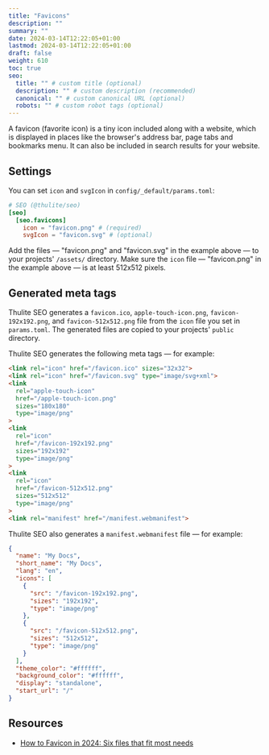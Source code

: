 ```yaml
---
title: "Favicons"
description: ""
summary: ""
date: 2024-03-14T12:22:05+01:00
lastmod: 2024-03-14T12:22:05+01:00
draft: false
weight: 610
toc: true
seo:
  title: "" # custom title (optional)
  description: "" # custom description (recommended)
  canonical: "" # custom canonical URL (optional)
  robots: "" # custom robot tags (optional)
---
```


A favicon (favorite icon) is a tiny icon included along with a website, which is displayed in places like the browser's address bar, page tabs and bookmarks menu. It can also be included in search results for your website.

## Settings

You can set `icon` and `svgIcon` in `config/_default/params.toml`:

```toml {title="params.toml"}
# SEO (@thulite/seo)
[seo]
  [seo.favicons]
    icon = "favicon.png" # (required)
    svgIcon = "favicon.svg" # (optional)
```

Add the files — "favicon.png" and "favicon.svg" in the example above — to your projects' `/assets/` directory. Make sure the `icon` file — "favicon.png" in the example above — is at least 512x512 pixels.

## Generated meta tags

Thulite SEO generates a `favicon.ico`, `apple-touch-icon.png`, `favicon-192x192.png`, and `favicon-512x512.png` file from the `icon` file you set in `params.toml`. The generated files are copied to your projects' `public` directory.

Thulite SEO generates the following meta tags — for example:

```html
<link rel="icon" href="/favicon.ico" sizes="32x32">
<link rel="icon" href="/favicon.svg" type="image/svg+xml">
<link
  rel="apple-touch-icon"
  href="/apple-touch-icon.png"
  sizes="180x180"
  type="image/png"
>
<link
  rel="icon"
  href="/favicon-192x192.png"
  sizes="192x192"
  type="image/png"
>
<link
  rel="icon"
  href="/favicon-512x512.png"
  sizes="512x512"
  type="image/png"
>
<link rel="manifest" href="/manifest.webmanifest">
```

Thulite SEO also generates a `manifest.webmanifest` file — for example:

```json {title="manifest.webmanifest"}
{
  "name": "My Docs",
  "short_name": "My Docs",
  "lang": "en",
  "icons": [
    {
      "src": "/favicon-192x192.png",
      "sizes": "192x192",
      "type": "image/png"
    },
    {
      "src": "/favicon-512x512.png",
      "sizes": "512x512",
      "type": "image/png"
    }
  ],
  "theme_color": "#ffffff",
  "background_color": "#ffffff",
  "display": "standalone",
  "start_url": "/"
}
```

## Resources

- [How to Favicon in 2024: Six files that fit most needs](https://evilmartians.com/chronicles/how-to-favicon-in-2021-six-files-that-fit-most-needs)
